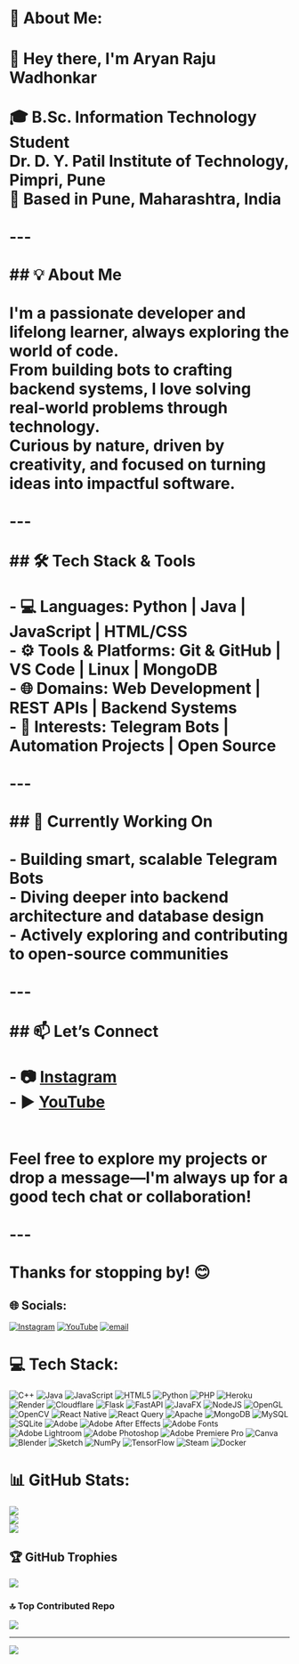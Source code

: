 # 💫 About Me:
# 👋 Hey there, I'm Aryan Raju Wadhonkar<br><br>🎓 **B.Sc. Information Technology Student**  <br>**Dr. D. Y. Patil Institute of Technology, Pimpri, Pune**  <br>📍 Based in **Pune, Maharashtra, India**<br><br>---<br><br>## 💡 About Me<br><br>I'm a passionate developer and lifelong learner, always exploring the world of code.  <br>From building bots to crafting backend systems, I love solving real-world problems through technology.  <br>Curious by nature, driven by creativity, and focused on turning ideas into impactful software.<br><br>---<br><br>## 🛠️ Tech Stack & Tools<br><br>- 💻 **Languages:** Python | Java | JavaScript | HTML/CSS  <br>- ⚙️ **Tools & Platforms:** Git & GitHub | VS Code | Linux | MongoDB  <br>- 🌐 **Domains:** Web Development | REST APIs | Backend Systems  <br>- 🤖 **Interests:** Telegram Bots | Automation Projects | Open Source<br><br>---<br><br>## 🚀 Currently Working On<br><br>- Building smart, scalable **Telegram Bots**<br>- Diving deeper into **backend architecture** and **database design**<br>- Actively exploring and contributing to **open-source communities**<br><br>---<br><br>## 📫 Let’s Connect<br><br>- 📷 [Instagram](https://instagram.com/aryan.wadhonkar)  <br>- ▶️ [YouTube](https://youtube.com/@Aryanwadhonkar)  <br><!--<br>- 🌐 [Portfolio](https://your-portfolio.com)  <br>- 💼 [LinkedIn](https://www.linkedin.com/in/aryan-wadhonkar)  <br>- 📧 Email: your.aryanwadhonkar27.com<br>--><br><br>Feel free to explore my projects or drop a message—I'm always up for a good tech chat or collaboration!<br><br>---<br><br>Thanks for stopping by! 😊<br>


## 🌐 Socials:
[![Instagram](https://img.shields.io/badge/Instagram-%23E4405F.svg?logo=Instagram&logoColor=white)](https://instagram.com/https://www.instagram.com/aryan.wadhonkar/) [![YouTube](https://img.shields.io/badge/YouTube-%23FF0000.svg?logo=YouTube&logoColor=white)](https://youtube.com/@https://youtube.com/@aryanwadhonkar) [![email](https://img.shields.io/badge/Email-D14836?logo=gmail&logoColor=white)](mailto:aryanwadhonkar27@gmail.com) 

# 💻 Tech Stack:
![C++](https://img.shields.io/badge/c++-%2300599C.svg?style=for-the-badge&logo=c%2B%2B&logoColor=white) ![Java](https://img.shields.io/badge/java-%23ED8B00.svg?style=for-the-badge&logo=openjdk&logoColor=white) ![JavaScript](https://img.shields.io/badge/javascript-%23323330.svg?style=for-the-badge&logo=javascript&logoColor=%23F7DF1E) ![HTML5](https://img.shields.io/badge/html5-%23E34F26.svg?style=for-the-badge&logo=html5&logoColor=white) ![Python](https://img.shields.io/badge/python-3670A0?style=for-the-badge&logo=python&logoColor=ffdd54) ![PHP](https://img.shields.io/badge/php-%23777BB4.svg?style=for-the-badge&logo=php&logoColor=white) ![Heroku](https://img.shields.io/badge/heroku-%23430098.svg?style=for-the-badge&logo=heroku&logoColor=white) ![Render](https://img.shields.io/badge/Render-%46E3B7.svg?style=for-the-badge&logo=render&logoColor=white) ![Cloudflare](https://img.shields.io/badge/Cloudflare-F38020?style=for-the-badge&logo=Cloudflare&logoColor=white) ![Flask](https://img.shields.io/badge/flask-%23000.svg?style=for-the-badge&logo=flask&logoColor=white) ![FastAPI](https://img.shields.io/badge/FastAPI-005571?style=for-the-badge&logo=fastapi) ![JavaFX](https://img.shields.io/badge/javafx-%23FF0000.svg?style=for-the-badge&logo=javafx&logoColor=white) ![NodeJS](https://img.shields.io/badge/node.js-6DA55F?style=for-the-badge&logo=node.js&logoColor=white) ![OpenGL](https://img.shields.io/badge/OpenGL-%23FFFFFF.svg?style=for-the-badge&logo=opengl) ![OpenCV](https://img.shields.io/badge/opencv-%23white.svg?style=for-the-badge&logo=opencv&logoColor=white) ![React Native](https://img.shields.io/badge/react_native-%2320232a.svg?style=for-the-badge&logo=react&logoColor=%2361DAFB) ![React Query](https://img.shields.io/badge/-React%20Query-FF4154?style=for-the-badge&logo=react%20query&logoColor=white) ![Apache](https://img.shields.io/badge/apache-%23D42029.svg?style=for-the-badge&logo=apache&logoColor=white) ![MongoDB](https://img.shields.io/badge/MongoDB-%234ea94b.svg?style=for-the-badge&logo=mongodb&logoColor=white) ![MySQL](https://img.shields.io/badge/mysql-4479A1.svg?style=for-the-badge&logo=mysql&logoColor=white) ![SQLite](https://img.shields.io/badge/sqlite-%2307405e.svg?style=for-the-badge&logo=sqlite&logoColor=white) ![Adobe](https://img.shields.io/badge/adobe-%23FF0000.svg?style=for-the-badge&logo=adobe&logoColor=white) ![Adobe After Effects](https://img.shields.io/badge/Adobe%20After%20Effects-9999FF.svg?style=for-the-badge&logo=Adobe%20After%20Effects&logoColor=white) ![Adobe Fonts](https://img.shields.io/badge/Adobe%20Fonts-000B1D.svg?style=for-the-badge&logo=Adobe%20Fonts&logoColor=white) ![Adobe Lightroom](https://img.shields.io/badge/Adobe%20Lightroom-31A8FF.svg?style=for-the-badge&logo=Adobe%20Lightroom&logoColor=white) ![Adobe Photoshop](https://img.shields.io/badge/adobe%20photoshop-%2331A8FF.svg?style=for-the-badge&logo=adobe%20photoshop&logoColor=white) ![Adobe Premiere Pro](https://img.shields.io/badge/Adobe%20Premiere%20Pro-9999FF.svg?style=for-the-badge&logo=Adobe%20Premiere%20Pro&logoColor=white) ![Canva](https://img.shields.io/badge/Canva-%2300C4CC.svg?style=for-the-badge&logo=Canva&logoColor=white) ![Blender](https://img.shields.io/badge/blender-%23F5792A.svg?style=for-the-badge&logo=blender&logoColor=white) ![Sketch](https://img.shields.io/badge/Sketch-FFB387?style=for-the-badge&logo=sketch&logoColor=black) ![NumPy](https://img.shields.io/badge/numpy-%23013243.svg?style=for-the-badge&logo=numpy&logoColor=white) ![TensorFlow](https://img.shields.io/badge/TensorFlow-%23FF6F00.svg?style=for-the-badge&logo=TensorFlow&logoColor=white) ![Steam](https://img.shields.io/badge/steam-%23000000.svg?style=for-the-badge&logo=steam&logoColor=white) ![Docker](https://img.shields.io/badge/docker-%230db7ed.svg?style=for-the-badge&logo=docker&logoColor=white)
# 📊 GitHub Stats:
![](https://github-readme-stats.vercel.app/api?username=Aryanwadhonkar&theme=dark&hide_border=false&include_all_commits=false&count_private=false)<br/>
![](https://nirzak-streak-stats.vercel.app/?user=Aryanwadhonkar&theme=dark&hide_border=false)<br/>
![](https://github-readme-stats.vercel.app/api/top-langs/?username=Aryanwadhonkar&theme=dark&hide_border=false&include_all_commits=false&count_private=false&layout=compact)

## 🏆 GitHub Trophies
![](https://github-profile-trophy.vercel.app/?username=Aryanwadhonkar&theme=radical&no-frame=false&no-bg=true&margin-w=4)

### 🔝 Top Contributed Repo
![](https://github-contributor-stats.vercel.app/api?username=Aryanwadhonkar&limit=5&theme=dark&combine_all_yearly_contributions=true)

---
[![](https://visitcount.itsvg.in/api?id=Aryanwadhonkar&icon=0&color=0)](https://visitcount.itsvg.in)
